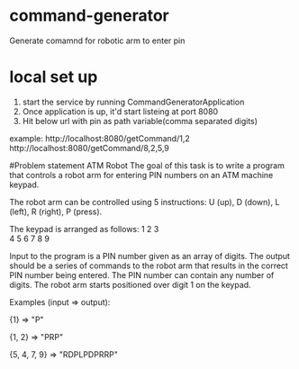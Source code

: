 # command-generator
Generate comamnd for robotic arm to enter pin

# local set up
1) start the service by running CommandGeneratorApplication 
2) Once application is up, it'd start listeing at port 8080
3) Hit below url with pin as path variable(comma separated digits)

example: http://localhost:8080/getCommand/1,2
          http://localhost:8080/getCommand/8,2,5,9
          

#Problem statement
ATM Robot 
The goal of this task is to write a program that controls a robot arm for entering PIN numbers on an ATM machine keypad. 

The robot arm can be controlled using 5 instructions: 
U (up), D (down), L (left), R (right), P (press).  

The keypad is arranged as follows: 
1   2   3      
4   5   6 
7   8   9  

Input to the program is a PIN number given as an array of digits. The output should be a series of commands to the robot arm that results in the correct PIN number being entered. The PIN number can contain any number of digits. The robot arm starts positioned over digit 1 on the keypad. 

Examples (input => output): 

{1} => "P" 

{1, 2} => "PRP" 

{5, 4, 7, 9} => "RDPLPDPRRP" 
